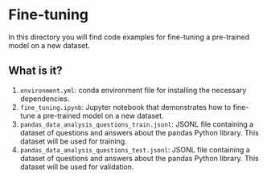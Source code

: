 # Fine-tuning

In this directory you will find code examples for fine-tuning a pre-trained
model on a new dataset.


## What is it?

1. `environment.yml`: conda environment file for installing the necessary
   dependencies.
1. `fine_tuning.ipynb`: Jupyter notebook that demonstrates how to fine-tune a
   pre-trained model on a new dataset.
1. `pandas_data_analysis_questions_train.jsonl`: JSONL file containing a dataset
   of questions and answers about the pandas Python library.  This dataset will
   be used for training.
1. `pandas_data_analysis_questions_test.jsonl`: JSONL file containing a dataset
   of questions and answers about the pandas Python library.  This dataset will
   be used for validation.
